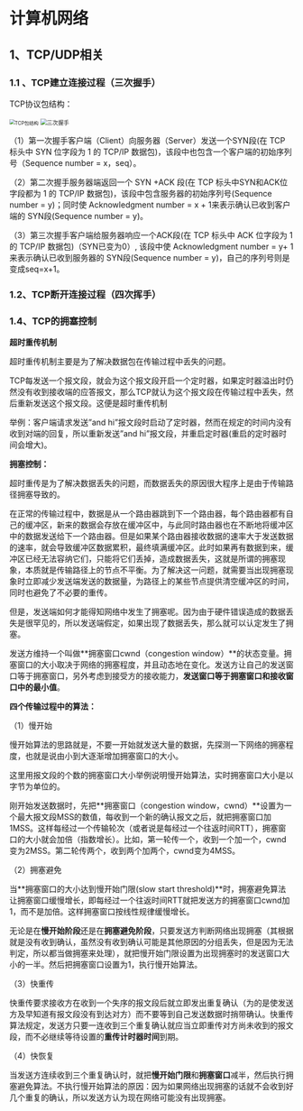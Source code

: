 # 计算机网络

## 1、TCP/UDP相关

### 1.1 、TCP建立连接过程（三次握手）

TCP协议包结构：

<img src="D:\笔记\Typora\Tpora笔记\图片\TCP包结构.png" alt="TCP包结构" style="zoom:60%;" />

<img src="D:\笔记\Typora\Tpora笔记\图片\三次握手.png" alt="三次握手" style="zoom:70%;" />

（1）第一次握手客户端（Client）向服务器（Server）发送一个SYN段(在 TCP 标头中 SYN 位字段为 1 的 TCP/IP 数据包)，该段中也包含一个客户端的初始序列号（Sequence number = x，seq）。

（2）第二次握手服务器端返回一个 SYN +ACK 段(在 TCP 标头中SYN和ACK位字段都为 1 的 TCP/IP 数据包)，该段中包含服务器的初始序列号(Sequence number = y)；同时使 Acknowledgment number = x + 1来表示确认已收到客户端的 SYN段(Sequence number = y)。

（3）第三次握手客户端给服务器响应一个ACK段(在 TCP 标头中 ACK 位字段为 1 的 TCP/IP 数据包)（SYN已变为0）, 该段中使 Acknowledgment number = y+ 1来表示确认已收到服务器的 SYN段(Sequence number = y)，自己的序列号则是变成seq=x+1。

### 1.2、TCP断开连接过程（四次挥手）

### 1.4、TCP的拥塞控制

**超时重传机制**

超时重传机制主要是为了解决数据包在传输过程中丢失的问题。

TCP每发送一个报文段，就会为这个报文段开启一个定时器，如果定时器溢出时仍然没有收到接收端的应答报文，那么TCP就认为这个报文段在传输过程中丢失，然后重新发送这个报文段。这便是超时重传机制

举例：客户端请求发送”and hi”报文段时启动了定时器，然而在规定的时间内没有收到对端的回复，所以重新发送”and hi”报文段，并重启定时器(重启的定时器时间会增大)。

**拥塞控制：**

超时重传是为了解决数据丢失的问题，而数据丢失的原因很大程序上是由于传输路径拥塞导致的。

在正常的传输过程中，数据是从一个路由器跳到下一个路由器，每个路由器都有自己的缓冲区，新来的数据会存放在缓冲区中，与此同时路由器也在不断地将缓冲区中的数据发送给下一个路由器。但是如果某个路由器接收数据的速率大于发送数据的速率，就会导致缓冲区数据累积，最终填满缓冲区。此时如果再有数据到来，缓冲区已经无法容纳它们，只能将它们丢掉，造成数据丢失，这就是所谓的拥塞现象，本质就是传输路径上的节点不平衡。为了解决这一问题，就需要当出现拥塞现象时立即减少发送端发送的数据量，为路径上的某些节点提供清空缓冲区的时间，同时也避免了不必要的重传。

但是，发送端如何才能得知网络中发生了拥塞呢。因为由于硬件错误造成的数据丢失是很罕见的，所以发送端假定，如果出现了数据丢失，那么就可以认定发生了拥塞。

发送方维持一个叫做**拥塞窗口cwnd（congestion window）**的状态变量。拥塞窗口的大小取决于网络的拥塞程度，并且动态地在变化。发送方让自己的发送窗口等于拥塞窗口，另外考虑到接受方的接收能力，**发送窗口等于拥塞窗口和接收窗口中的最小值**。

**四个传输过程中的算法：**

（1）慢开始

慢开始算法的思路就是，不要一开始就发送大量的数据，先探测一下网络的拥塞程度，也就是说由小到大逐渐增加拥塞窗口的大小。

这里用报文段的个数的拥塞窗口大小举例说明慢开始算法，实时拥塞窗口大小是以字节为单位的。

 刚开始发送数据时，先把**拥塞窗口（congestion window，cwnd）**设置为一个最大报文段MSS的数值，每收到一个新的确认报文之后，就把拥塞窗口加1MSS。这样每经过一个传输轮次（或者说是每经过一个往返时间RTT），拥塞窗口的大小就会加倍（指数增长）。比如，第一轮传一个，收到一个加一个，cwnd变为2MSS。第二轮传两个，收到两个加两个，cwnd变为4MSS。

（2）拥塞避免

当**拥塞窗口的大小达到慢开始门限(slow start threshold)**时，拥塞避免算法让拥塞窗口缓慢增长，即每经过一个往返时间RTT就把发送方的拥塞窗口cwnd加1，而不是加倍。这样拥塞窗口按线性规律缓慢增长。

无论是在**慢开始阶段**还是在**拥塞避免阶段**，只要发送方判断网络出现拥塞（其根据就是没有收到确认，虽然没有收到确认可能是其他原因的分组丢失，但是因为无法判定，所以都当做拥塞来处理），就把慢开始门限设置为出现拥塞时的发送窗口大小的一半。然后把拥塞窗口设置为1，执行慢开始算法。

（3）快重传

快重传要求接收方在收到一个失序的报文段后就立即发出重复确认（为的是使发送方及早知道有报文段没有到达对方）而不要等到自己发送数据时捎带确认。快重传算法规定，发送方只要一连收到三个重复确认就应当立即重传对方尚未收到的报文段，而不必继续等待设置的**重传计时器时间**到期。

（4）快恢复

当发送方连续收到三个重复确认时，就把**慢开始门限**和**拥塞窗口**减半，然后执行拥塞避免算法。不执行慢开始算法的原因：因为如果网络出现拥塞的话就不会收到好几个重复的确认，所以发送方认为现在网络可能没有出现拥塞。

